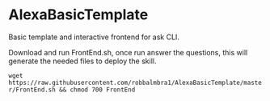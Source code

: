 # AlexaBasicTemplate

Basic template and interactive frontend for ask CLI.

Download and run FrontEnd.sh, once run answer the questions, this will generate the needed files to deploy the skill.

`wget https://raw.githubusercontent.com/robbalmbra1/AlexaBasicTemplate/master/FrontEnd.sh && chmod 700 FrontEnd`
